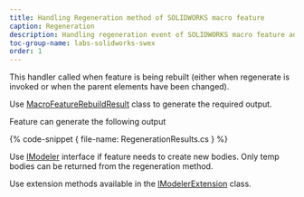 ```yaml
---
title: Handling Regeneration method of SOLIDWORKS macro feature
caption: Regeneration
description: Handling regeneration event of SOLIDWORKS macro feature and returning bodies or errors to drive the behavior using SwEx.MacroFeature framework
toc-group-name: labs-solidworks-swex
order: 1
---
```

This handler called when feature is being rebuilt (either when regenerate is invoked or when the parent elements have been changed).

Use [MacroFeatureRebuildResult](https://docs.codestack.net/swex/macro-feature/html/T_CodeStack_SwEx_MacroFeature_Base_MacroFeatureRebuildResult.htm) class to generate the required output.

Feature can generate the following output

{% code-snippet { file-name: RegenerationResults.cs } %}

Use [IModeler](https://help.solidworks.com/2017/english/api/sldworksapi/solidworks.interop.sldworks~solidworks.interop.sldworks.imodeler.html) interface if feature needs to create new bodies. Only temp bodies can be returned from the regeneration method.

Use extension methods available in the [IModelerExtension](https://docs.codestack.net/swex/macro-feature/html/T_SolidWorks_Interop_sldworks_ModelerEx.htm) class.